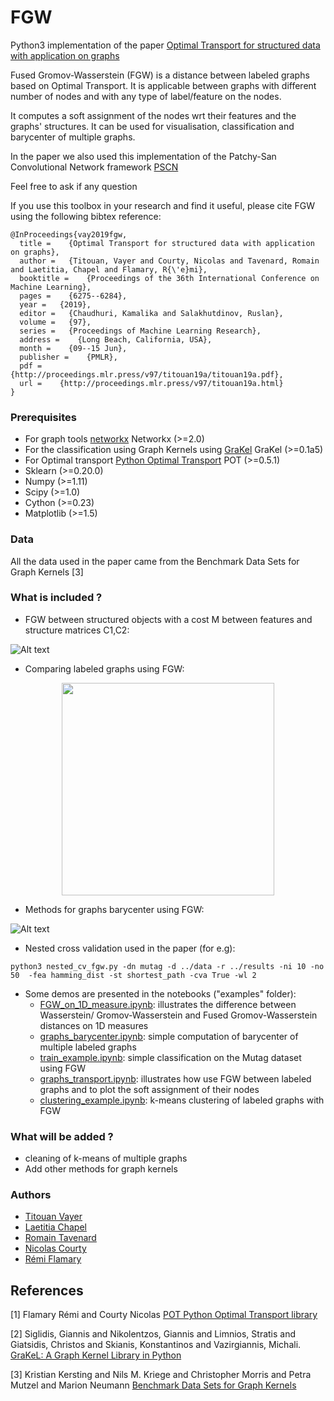 
# FGW

Python3 implementation of the paper [Optimal Transport for structured data with application on graphs
](https://arxiv.org/abs/1805.09114) 

Fused Gromov-Wasserstein (FGW) is a distance between labeled graphs based on Optimal Transport. It is applicable between graphs with different number of nodes and with any type of label/feature on the nodes. 

It computes a soft assignment of the nodes wrt their features and the graphs' structures. It can be used for visualisation, classification and barycenter of multiple graphs.

In the paper we also used this implementation of the Patchy-San Convolutional Network framework [PSCN](https://github.com/tvayer/PSCN)

Feel free to ask if any question

If you use this toolbox in your research and find it useful, please cite FGW using the following bibtex reference:

```
@InProceedings{vay2019fgw,
  title =    {Optimal Transport for structured data with application on graphs},
  author =   {Titouan, Vayer and Courty, Nicolas and Tavenard, Romain and Laetitia, Chapel and Flamary, R{\'e}mi},
  booktitle =    {Proceedings of the 36th International Conference on Machine Learning},
  pages =    {6275--6284},
  year =   {2019},
  editor =   {Chaudhuri, Kamalika and Salakhutdinov, Ruslan},
  volume =   {97},
  series =   {Proceedings of Machine Learning Research},
  address =    {Long Beach, California, USA},
  month =    {09--15 Jun},
  publisher =    {PMLR},
  pdf =    {http://proceedings.mlr.press/v97/titouan19a/titouan19a.pdf},
  url =    {http://proceedings.mlr.press/v97/titouan19a.html}
}
```

### Prerequisites

* For graph tools [networkx](https://networkx.github.io/) Networkx (>=2.0)
* For the classification using Graph Kernels using [GraKel](https://ysig.github.io/GraKeL/0.1a8/) GraKel (>=0.1a5) 
* For Optimal transport [Python Optimal Transport](https://pot.readthedocs.io/en/stable/) POT (>=0.5.1)
* Sklearn (>=0.20.0)
* Numpy (>=1.11)
* Scipy (>=1.0)
* Cython (>=0.23)
* Matplotlib (>=1.5)

### Data 

All the data used in the paper came from the Benchmark Data Sets for Graph Kernels [3]

### What is included ?

* FGW between structured objects with a cost M between features and structure matrices C1,C2:

![Alt text](coupling_on_1D.png "Optimal maps")

* Comparing labeled graphs using FGW:

<p align="center">
  <img src="https://github.com/tvayer/FGW/blob/master/coupling_on_graphs.png" width="340" >
</p>

* Methods for graphs barycenter using FGW:

![Alt text](barycircle.png)

* Nested cross validation used in the paper (for e.g):

```
python3 nested_cv_fgw.py -dn mutag -d ../data -r ../results -ni 10 -no 50  -fea hamming_dist -st shortest_path -cva True -wl 2 
```

* Some demos are presented in the notebooks ("examples" folder):
	- [FGW_on_1D_measure.ipynb](/examples/FGW_on_1D_measure.ipynb): illustrates the difference between Wasserstein/ Gromov-Wasserstein and Fused Gromov-Wasserstein distances on 1D measures
	- [graphs_barycenter.ipynb](/examples/graphs_barycenter.ipynb): simple computation of barycenter of multiple labeled graphs
	- [train_example.ipynb](/examples/train_example.ipynb): simple classification on the Mutag dataset using FGW
	- [graphs_transport.ipynb](/examples/graphs_transport.ipynb): illustrates how use FGW between labeled graphs and to plot the soft assignment of their nodes
  - [clustering_example.ipynb](/examples/clustering_example.ipynb): k-means clustering of labeled graphs with FGW

### What will be added ?

* cleaning of k-means of multiple graphs
* Add other methods for graph kernels

### Authors

* [Titouan Vayer](https://github.com/tvayer)
* [Laetitia Chapel](https://github.com/lchapel)
* [Romain Tavenard](https://github.com/rtavenar)
* [Nicolas Courty](https://github.com/ncourty)
* [Rémi Flamary](https://github.com/rflamary)


## References

[1] Flamary Rémi and Courty Nicolas [POT Python Optimal Transport library](https://github.com/rflamary/POT)

[2] Siglidis, Giannis and Nikolentzos, Giannis and Limnios, Stratis and Giatsidis, Christos and Skianis, Konstantinos and Vazirgiannis, Michali. [GraKeL: A Graph Kernel Library in Python](https://github.com/ysig/GraKeL)

[3] Kristian Kersting and Nils M. Kriege and Christopher Morris and Petra Mutzel and Marion Neumann [Benchmark Data Sets for Graph Kernels](http://graphkernels.cs.tu-dortmund.de)
